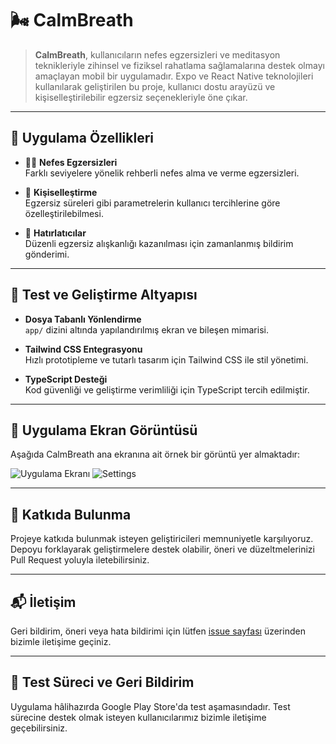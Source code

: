 # 🌬️ CalmBreath

> **CalmBreath**, kullanıcıların nefes egzersizleri ve meditasyon teknikleriyle zihinsel ve fiziksel rahatlama sağlamalarına destek olmayı amaçlayan mobil bir uygulamadır. Expo ve React Native teknolojileri kullanılarak geliştirilen bu proje, kullanıcı dostu arayüzü ve kişiselleştirilebilir egzersiz seçenekleriyle öne çıkar.

---

## 📱 Uygulama Özellikleri

- 🧘‍♀️ **Nefes Egzersizleri**  
  Farklı seviyelere yönelik rehberli nefes alma ve verme egzersizleri.

- 🎨 **Kişiselleştirme**  
  Egzersiz süreleri gibi parametrelerin kullanıcı tercihlerine göre özelleştirilebilmesi.

- 🔔 **Hatırlatıcılar**  
  Düzenli egzersiz alışkanlığı kazanılması için zamanlanmış bildirim gönderimi.

---

## 🧪 Test ve Geliştirme Altyapısı

- **Dosya Tabanlı Yönlendirme**  
  `app/` dizini altında yapılandırılmış ekran ve bileşen mimarisi.

- **Tailwind CSS Entegrasyonu**  
  Hızlı prototipleme ve tutarlı tasarım için Tailwind CSS ile stil yönetimi.

- **TypeScript Desteği**  
  Kod güvenliği ve geliştirme verimliliği için TypeScript tercih edilmiştir.

---
## 📸 Uygulama Ekran Görüntüsü

Aşağıda CalmBreath ana ekranına ait örnek bir görüntü yer almaktadır:

![Uygulama Ekranı](/1ekran.jng)
![Settings](/2ekran.jng)

---

## 🤝 Katkıda Bulunma

Projeye katkıda bulunmak isteyen geliştiricileri memnuniyetle karşılıyoruz. Depoyu forklayarak geliştirmelere destek olabilir, öneri ve düzeltmelerinizi Pull Request yoluyla iletebilirsiniz.

---

## 📬 İletişim

Geri bildirim, öneri veya hata bildirimi için lütfen [issue sayfası](https://github.com/Kubrakara/CalmBreath/issues) üzerinden bizimle iletişime geçiniz.

---

## 🧪 Test Süreci ve Geri Bildirim

Uygulama hâlihazırda Google Play Store'da test aşamasındadır. Test sürecine destek olmak isteyen kullanıcılarımız bizimle iletişime geçebilirsiniz.


